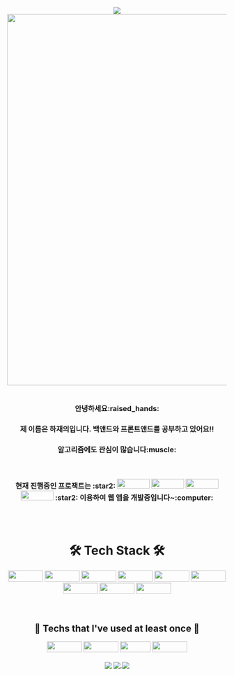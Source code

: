 <p align ="center">
<img align='center' src="https://capsule-render.vercel.app/api?type=Waving&color=0:8c9eff,100:c5cae9&height=300&section=header&text=Hello,%20I'm%20JaeEui&fontColor=fffde7&fontSize=80">
<img align="center" src="https://mblogthumb-phinf.pstatic.net/MjAxNzA0MjBfNDcg/MDAxNDkyNjUzNDE5ODg2.TAJ2LYvdjKR5n3dSCJnRzrAdR4K-903b5yFtw2YRJfsg.EqwXwleQDkh80vBOgQv57xVuQbiU12owij4u_N4BjG0g.JPEG.friendly1734/%EB%94%94%EC%A6%88%EB%8B%88_%EB%85%B8%ED%8A%B8%EB%B6%81_%EB%B0%B0%EA%B2%BD%ED%99%94%EB%A9%B4_%EC%A0%9C%EB%8C%80%EB%A1%9C_%EC%B7%A8%ED%96%A5%EC%A0%80%EA%B2%A9_9.jpg?type=w800" width="850">
<br>
<br>
<h3 align="center">안녕하세요:raised_hands:</h3>
<h3 align="center">제 이름은 하재의입니다. 백앤드와 프론트앤드를 공부하고 있어요!!</h3>
<h3 align="center">알고리즘에도 관심이 많습니다:muscle:</h3>
<br>
<h3 align="center">현재 진행중인 프로잭트는  
:star2:
<img src="https://img.shields.io/badge/electron-47848F?style=plastic&logo=electron&logoColor=white" width="75px" height="22px"/>
<img src="https://img.shields.io/badge/Vue.js-4FC08D?style=plastic&logo=Vue.js&logoColor=white" width="75px" height="22px"/>
<img src="https://img.shields.io/badge/HTML-E34F26?style=plastic&logo=HTML5&logoColor=white" width="75px" height="22px"/> 
<img src="https://img.shields.io/badge/CSS-1572B6?style=plastic&logo=CSS3&logoColor=white" width="75px" height="22px"/>
:star2: 
이용하여 웹 앱을 개발중입니다~:computer:</h3>
<br>
<br>
<h1 align="center">🛠 Tech Stack 🛠</h1>
<p align ="center">
<img src="https://img.shields.io/badge/Spring-brightgreen?style=plastic&logo=Spring&logoColor=white" width="80px" height="25px"/>
<img src="https://img.shields.io/badge/Java-3D95CE?style=plastic&logo=Java&logoColor=white" width="80px" height="25px"/>
<img src="https://img.shields.io/badge/JavaScript-yellow?style=plastic&logo=JavaScript&logoColor=white" width="80px" height="25px"/>
<img src="https://img.shields.io/badge/jQuery-2A6379?style=plastic&logo=jQuery&logoColor=white" width="80px" height="25px"/>
<img src="https://img.shields.io/badge/CSS-1572B6?style=plastic&logo=CSS3&logoColor=white" width="80px" height="25px"/>
<img src="https://img.shields.io/badge/HTML-E34F26?style=plastic&logo=HTML5&logoColor=white" width="80px" height="25px"/>
<br>
<img src="https://img.shields.io/badge/Oracle-F80000?style=plastic&logo=Oracle&logoColor=white" width="80px" height="25px"/>
<img src="https://img.shields.io/badge/electron-47848F?style=plastic&logo=electron&logoColor=white" width="80px" height="25px"/>
<img src="https://img.shields.io/badge/Vue.js-4FC08D?style=plastic&logo=Vue.js&logoColor=white" width="80px" height="25px"/>

<br>
<br>
<br>
<h2 align="center">🔧 Techs that l've used at least once 🔧</h2>
<p align ="center">
<img src="https://img.shields.io/badge/Linux-FCC624?style=plastic&logo=Linux&logoColor=white" width="80px" height="25px"/>
<img src="https://img.shields.io/badge/aws-232F3E?style=plastic&logo=Amazon AWS&logoColor=white" width="80px" height="25px"/>
<img src="https://img.shields.io/badge/C-A8B9CC?style=plastic&logo=C&logoColor=white" width="70px" height="25px"/>
<img src="https://img.shields.io/badge/Python-3776AB?style=plastic&logo=Python&logoColor=white" width="80px" height="25px"/>
<br>
<br>
<img align="center" src="http://mazassumnida.wtf/api/v2/generate_badge?boj=co3310">

<a href="https://github.com/anuraghazra/github-readme-stats">
  <img align="center" src="https://github-readme-stats.vercel.app/api/pin/?username=anuraghazra&repo=github-readme-stats" />
</a>
<a href="https://github.com/anuraghazra/convoychat">
  <img align="center" src="https://github-readme-stats.vercel.app/api/pin/?username=anuraghazra&repo=convoychat" />
</a>
